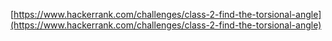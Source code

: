 [https://www.hackerrank.com/challenges/class-2-find-the-torsional-angle](https://www.hackerrank.com/challenges/class-2-find-the-torsional-angle)
